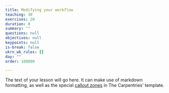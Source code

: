 ```yaml
---
title: Modifying your workflow
teaching: 30
exercises: 20
duration: 0
summary: ""
questions: null
objectives: null
keypoints: null
is-break: false
ukrn_wb_rules: []
day: ""
order: 100000

---
```

The text of your lesson will go here.
It can make use of markdown formatting, as well as the special [callout zones](https://ukrn-open-research.github.io/ukrn-wb-lesson-templates/text-lesson/index.html#examples) in The Carpentries' template.
